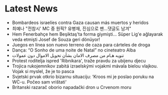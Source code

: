 # Latest News
-  Bombardeos israelíes contra Gaza causan más muertos y heridos
-  최예나 "전참시' MC 중 원픽? 유병재, 진심으로 팬…댓글도 남겨"
-  Hem Fenerbahçe hem Beşiktaş'ta forma giymişti... Süper Lig'e ağlayarak veda etmişti Josef de Souza geri dönüyor!
-  Juegos en línea son nuevo terreno de caza para cárteles de droga
-  Dança: “O Sonho de uma noite de Natal” no cineteatro Alba
-  تنويه هـام من مصرف الامان بشأن تحويل الاموال دون عمولات
-  Protest roditelja ispred 'Ribnikara', traže pravdu za ubijenu djecu
-  Trojica rukojemníkov zabitá izraelskými vojakmi mávala bielou vlajkou. Vojak si myslel, že je to pasca
-  Svjetski prvak otkrio bizarnu situaciju: ‘Kroos mi je poslao poruku na WC-u. Počeo sam vrištati‘
-  Britanski razarač oborio napadački dron u Crvenom moru
